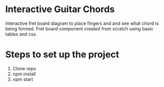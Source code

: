 # Interactive Guitar Chords

Interactive fret board diagram to place fingers and and see what chord is being formed. Fret board component created from scratch using basic tables and css.

# Steps to set up the project

1. Clone repo
2. npm install
3. npm start
